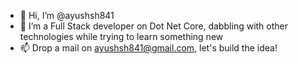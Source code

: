 - 👋 Hi, I’m @ayushsh841
- 👀 I’m a Full Stack developer on Dot Net Core, dabbling with other technologies while trying to learn something new
- 📫 Drop a mail on ayushsh841@gmail.com, let's build the idea!

<!---
ayushsh841/ayushsh841 is a ✨ special ✨ repository because its `README.md` (this file) appears on your GitHub profile.
You can click the Preview link to take a look at your changes.
--->
